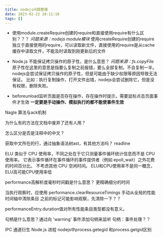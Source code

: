 ```yaml
---
title: nodejs问题整理
date: 2023-02-22 18:11:10
tags: []
---
```


- 使用module.createRequire创建的require和直接使用require有什么区别？？？
*问题来源：nodejs module模块*
使用createRequire创建的require独立于直接使用的require，可以读取新文件，直接使用的require是从cache缓存中读取文件，不能及时读取到刚更新后的文件

- Node.js 不能保证拷贝操作的原子性，是什么意思？
*问题来源：fs.copyFile*
原子性在这里的意思是指要么复制之前报错，要么全部复制，不会复制一半。nodejs会尝试保证拷贝操作的原子性，但是可能由于缺少权限等原因导致无法保证。
比如：执行复制操作，打开文件出错，nodejs会尝试删除它，但是没有权限，删除失败。

- beforeunload监听页面是否存在操作，存在操作时提示，需要鼠标点击页面事件才生效
**一定要是手动操作、模拟执行的都不能使事件生效**

Nagle 算法与ack机制

为什么有的方法在文档中废弃了还有人用？

怎么区分是否是注释中的中文？

获取中文所在的行，通过抽象语法树ast，有其他方法吗？
readline

ELU 类似于 CPU 使用率，不同之处在于它只测量事件循环统计信息而不是 CPU 使用率。 它表示事件循环在事件循环的事件提供者（例如 epoll_wait）之外花费的时间百分比。 不考虑其他 CPU 空闲时间。
ELU和CPU使用率不是同一概念，ELU高可能CPU使用率低

performance高解析度毫秒时间戳是什么意思？
更精确细分的时间

当执行观察时，应使用 performance.clearResourceTimings 手动从全局的性能时间轴中清除条目
之前的标记可能影响观察，先清除一下？？

performanceEntry.duration值对所有性能条目类型都没有意义。

句柄是什么意思？通过向 'warning' 事件添加句柄来监听
句柄：事件处理？？

IPC 通道衍生 Node.js 进程
nodejs中process.getegid 和process.getgid区别